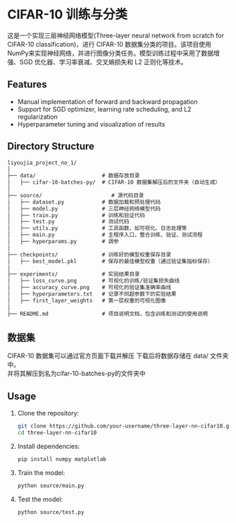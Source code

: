 # CIFAR-10 训练与分类
这是一个实现三层神经网络模型(Three-layer neural network from scratch for CIFAR-10 classification)，进行 CIFAR-10 数据集分类的项目。该项目使用NumPy来实现神经网络，并进行图像分类任务。模型训练过程中采用了数据增强、SGD 优化器、学习率衰减、交叉熵损失和 L2 正则化等技术。

## Features
- Manual implementation of forward and backward propagation
- Support for SGD optimizer, learning rate scheduling, and L2 regularization
- Hyperparameter tuning and visualization of results

## Directory Structure
```markdown
liyoujia_project_no_1/
│
├── data/                     # 数据存放目录
│   ├── cifar-10-batches-py/  # CIFAR-10 数据集解压后的文件夹（自动生成）
│
├── source/                      # 源代码目录
│   ├── dataset.py            # 数据加载和预处理代码
│   ├── model.py              # 三层神经网络模型代码
│   ├── train.py              # 训练和验证代码
│   ├── test.py               # 测试代码
│   ├── utils.py              # 工具函数，如可视化、日志处理等
│   ├── main.py               # 主程序入口，整合训练、验证、测试流程
│   ├── hyperparams.py        # 调参
│
├── checkpoints/              # 训练好的模型权重保存目录
│   ├── best_model.pkl        # 保存的最佳模型权重（通过验证集指标保存）
│
├── experiments/              # 实验结果目录
│   ├── loss_curve.png        # 可视化的训练/验证集损失曲线
│   ├── accuracy_curve.png    # 可视化的验证集准确率曲线
│   ├── hyperparameters.txt   # 记录不同超参数下的实验结果
│   ├── first_layer_weights   # 第一层权重的可视化图像
│
├── README.md                 # 项目说明文档，包含训练和测试的使用说明
```

## 数据集
CIFAR-10 数据集可以通过官方页面下载并解压
下载后将数据存储在 data/ 文件夹中。  
并将其解压到名为cifar-10-batches-py的文件夹中  

## Usage
1. Clone the repository:
   ```bash
   git clone https://github.com/your-username/three-layer-nn-cifar10.git
   cd three-layer-nn-cifar10
   
2. Install dependencies:
   ```bash
   pip install numpy matplotlab

3. Train the model:
   ```bash
   python source/main.py

4. Test the model:
   ```bash
   python source/test.py


